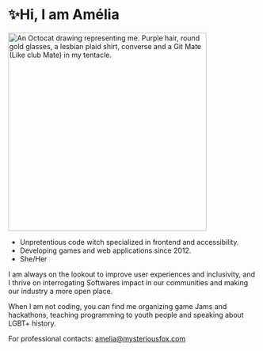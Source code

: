 # ✨Hi, I am Amélia

<img src="https://user-images.githubusercontent.com/27698924/120684964-9abf3b00-c49f-11eb-93a4-bdfab3eda8c1.png" alt="An Octocat drawing representing me. Purple hair, round gold glasses, a lesbian plaid shirt, converse and a Git Mate (Like club Mate) in my tentacle." width="400"/>

- Unpretentious code witch specialized in frontend and accessibility.
- Developing games and web applications since 2012.
- She/Her

I am always on the lookout to improve user experiences and inclusivity, and I thrive on interrogating Softwares impact in our communities and making our industry a more open place.

When I am not coding, you can find me organizing game Jams and hackathons, teaching programming to youth people and speaking about LGBT+ history.

For professional contacts: amelia@mysteriousfox.com
